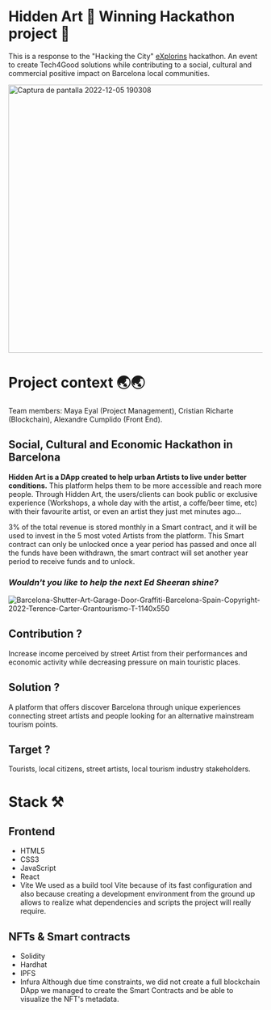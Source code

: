 # Hidden Art 🥇 Winning Hackathon project 🥇

This is a response to the "Hacking the City" <a href="https://www.explorins.com/home">eXplorins</a> hackathon. An event to create Tech4Good solutions while contributing to a social, cultural and commercial positive impact on Barcelona local communities.

<img width="530" alt="Captura de pantalla 2022-12-05 190308" src="https://user-images.githubusercontent.com/102038261/205709591-8519a7c5-c545-4197-bb7e-90cd2fde892a.png">

# Project context 🌏🌏
Team members: Maya Eyal (Project Management), Cristian Richarte (Blockchain), Alexandre Cumplido (Front End).

## Social, Cultural and Economic Hackathon in Barcelona

<strong>Hidden Art is a DApp created to help urban Artists to live under better conditions.</strong> This platform helps them to be more accessible and reach more people. Through Hidden Art, the users/clients can book public or exclusive experience (Workshops, a whole day with the artist, a coffe/beer time, etc) with their favourite artist, or even an artist they just met minutes ago...

3% of the total revenue is stored monthly in a Smart contract, and it will be used to invest in the 5 most voted Artists from the platform. This Smart contract can only be unlocked once a year period has passed and once all the funds have been withdrawn, the smart contract will set another year period to receive funds and to unlock.

### *Wouldn't you like to help the next Ed Sheeran shine?*

![Barcelona-Shutter-Art-Garage-Door-Graffiti-Barcelona-Spain-Copyright-2022-Terence-Carter-Grantourismo-T-1140x550](https://user-images.githubusercontent.com/102038261/205466234-bc623512-8ba9-4e0b-a125-e73976d4d139.png)


## Contribution ?

Increase income perceived by street Artist from their performances and economic activity while decreasing pressure on main touristic places.

## Solution ?

A platform that offers discover Barcelona through unique experiences connecting street artists and people looking for an alternative mainstream tourism points.

## Target ?

Tourists, local citizens, street artists, local tourism industry stakeholders.

# Stack ⚒️
## Frontend

* HTML5
* CSS3
* JavaScript
* React
* Vite
We used as a build tool Vite because of its fast configuration and also because creating a development environment from the ground up allows to realize what dependencies and scripts the project will really require.

## NFTs & Smart contracts

* Solidity
* Hardhat
* IPFS
* Infura
Although due time constraints, we did not create a full blockchain DApp we managed to create the Smart Contracts and be able to visualize the NFT's metadata.
